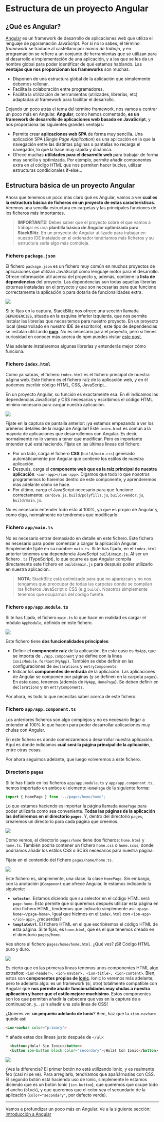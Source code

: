 # Estructura de un proyecto Angular

## ¿Qué es Angular?

[Angular](https://angular.io/) es un framework de desarrollo de aplicaciones web que utiliza el lenguaje de pgoramación JavaScript. Por si no lo sabes, el término *framework* se traduce al castellano por *marco de trabajo*, y en programación se refiere a un conjunto de herramientas que se utilizan para el desarrollo e implementación de una aplicación, y a las que se les da un nombre global para poder identificar de qué estamos hablando. Las **ventajas que nos proporcionan los frameworks** son muchas:
* Disponen de una estructura global de la aplicación que simplemente debemos rellenar.
* Facilita la colaboración entre programadores.
* Facilita la utilización de herramientas (utilizades, librerías, etc) adaptadas al framework para facilitar el desarrollo.

Dejando un poco atrás el tema del término framework, nos vamos a centrar un poco más en Angular. **Angular**, como hemos comentado, **es un framework de desarrollo de aplicaciones web basado en JavaScript**, y nos proporciona las siguientes grandes ventajas:
* Permite crear **aplicaciones web SPA** de forma muy sencilla. Una aplicación SPA (*Single Page Application*) es una aplicación en la que la navegación entre las distintas páginas o pantallas no recarga el navegador, lo que la hace muy rápida y dinámica.
* Ofrece muchas **utilidades para el desarrollo web** para trabajar de forma muy sencilla y optimizada. Por ejemplo, permite añadir componentes extra en el código HTML que nos permiten hacer bucles, utilizar estructuras condicionales if-else...

## Estructura básica de un proyecto Angular

Ahora que tenemos un poco más claro qué es Angular, vamos a ver **cuál es la estructura básica de ficheros en un proyecto de estas características**. Veremos una sencilla estructura en carpetas y las principales funciones de los ficheros más importantes.

> **IMPORTANTE:** Debes saber que el proyecto sobre el que vamos a trabajar es una **plantilla básica de Angular optimizada para StackBlitz**. En un proyecto de Angular utilizado para trabajar en nuestro IDE instalado en el ordenador tendríamos más ficheros y su estructura sería algo más compleja.

### Fichero `package.json`

El fichero `package.json` es un fichero muy común en muchos proyectos de aplicaciones que utilizan JavaScript como lenguaje motor para el desarrollo. Ofrece información útil acerca del proyecto y, además, contiene la **lista de dependencias** del proyecto. Las dependencias son todas aquellas librerías externas instaladas en el proyecto y que son necesarias para que funcione correctamente la aplicación o para dotarla de funcionalidades extra.

![](./package.json.jpg)

Si te fijas en la captura, StackBlitz nos ofrece una sección llamada `DEPENDENCIES`, situada en la esquina inferior izquierda, que nos permite instalar las librerías que necesitemos para nuestro proyecto. En un proyecto local (desarrollado en nuestro IDE de escritorio), este tipo de dependencias se instalan utilizando [**npm**](https://www.npmjs.com/). No es necesario para el proyecto, pero si tienes curiosidad en conocer más acerca de npm puedes visitar [este post](https://programadamente.wordpress.com/2015/11/28/npm-que-es-y-para-que-sirve/).

Más adelante instalaremos algunas librerías y entenderás mejor cómo funciona.

### Fichero `index.html`

Como ya sabrás, el fichero `index.html` es el fichero principal de nuestra página web. Este fichero es el fichero raíz de la aplicación web, y en él podemos escribir código HTML, CSS, JavaScript...

En un proyecto Angular, su función es exactamente esa. En él indicamos las dependencias JavaScript y CSS necesarias y escribimos el código HTML mínimo necesario para cargar nuestra aplicación.

![](./index.html.jpg)

Fíjate en la captura de pantalla anterior: ¡ya estamos empezando a ver los primeros detalles de la magia de Angular! Este `index.html` es común a la mayoría de aplicaciones que desarrollemos con Angular. Es decir, normalmente no lo vamos a tener que modificar. Pero es importante entender qué está haciendo. Fíjate en las últimas líneas del fichero:
* Por un lado, carga el fichero **CSS** (`build/main.css`) generado automáticamente por Angular que contiene los estilos de nuestra aplicación.
* Después, carga el **componente web que es la raíz principal de nuestra aplicación**: `<ion-app></ion-app>`. Digamos que todo lo que nosotros programemos lo haremos dentro de este componente, y aprenderemos más adelante cómo se hace.
* Por último, carga el JavaScript necesario para que funcione correctamente: `cordova.js`, `build/polyfills.js`, `build/vendor.js`, `build/main.js`.

No es necesario entender todo esto al 100%, ya que es propio de Angular y, como digo, normalmente no tendremos que modificarlo.

### Fichero `app/main.ts`

No es necesario entrar demasiado en detalle en este fichero. Este fichero es necesario para poder comenzar a cargar la aplicación Angular. Simplemente fíjate en su nombre: `main.ts`. Si te has fijado, en el `index.html` anterior tenemos una dependencia JavaScript `build/main.js`. Al ser un fichero `.ts` (TypeScript), lo que ocurre es que Angular compila directamente este fichero en `build/main.js` para después poder utilizarlo en nuestra aplicación.

> **NOTA**: StackBlitz está optimizado para que no aparezcan y no nos tengamos que preocupar de todas las carpetas donde se compilan los ficheros JavaScript o CSS (e.g `build`). Nosotros simplemente tenemos que ocuparnos del código fuente.

### Fichero `app/app.module.ts`

Si te has fijado, el fichero `main.ts` lo que hace en realidad es cargar el módulo `AppModule`, definido en este fichero. 

![](./app.module.ts.jpg)

Este fichero tiene **dos funcionalidades principales**:
* Definir el **componente raíz** de la aplicación. En este caso es `MyApp`, que se importa de `./app.component` y se define con la línea `IonicModule.forRoot(MyApp)`. También se debe definir en las configuraciones de `declarations` y `entryComponents`.
* Indicar los **componentes de entrada** de la aplicación. Las aplicaciones de Angular se componen por páginas (y se definen en la carpeta `pages`). En este caso, tenemos (además de `MyApp`, `HomePage`). Se deben definir en `declarations` y en `entryComponents`.

Por ahora, es todo lo que necesitas saber acerca de este fichero.

### Fichero `app/app.component.ts`

Los anteriores ficheros son algo complejos y no es necesario llegar a entender al 100% lo que hacen para poder desarrollar aplicaciones muy chulas con Angular.

En este fichero es donde comenzaremos a desarrollar nuestra aplicación. Aquí es donde indicamos **cuál será la página principal de la aplicación**, entre otras cosas.

Por ahora seguimos adelante, que luego volveremos a este fichero.

### Directorio `pages`

Si te has fijado en los ficheros `app/app.module.ts` y `app/app.component.ts`, hemos importado en ambos el elemento `HomePage` de la siguiente forma: 

```typescript
import { HomePage } from '../pages/home/home';
```

Lo que estamos haciendo es importar la página llamada `HomePage` para poder utilizarla como sea conveniente. **Todas las páginas de la aplicación las definiremos en el directorio `pages`**. Y, dentro del directorio `pages`, crearemos un directorio para cada página que creemos. 

![](./pages.jpg)

Como vemos, el directorio `pages/home` tiene dos ficheros: `home.html` y `home.ts`. También podría contener un fichero `home.css` o `home.scss`, donde podríamos añadir los estilos CSS o SCSS necesarios para nuestra página.

Fíjate en el contenido del fichero `pages/home/home.ts`. 

![](./home.ts.jpg)

Este fichero es, simplemente, una clase: la clase `HomePage`. Sin embargo, con la anotación `@Component` que ofrece Angular, le estamos indicando lo siguiente:
* **`selector`**. Estamos diciendo que su selector en el código HTML será `page-home`. Esto permite que si queremos después utilizar esta página en otro fichero HTML, tendremos que indicarlo simplemente así: `<page-home></page-home>`. Igual que hicimos en el `index.html` con `<ion-app></ion-app>`, ¿recuerdas?
* **`templateUrl`**. El fichero HTML en el que escribiremos el código HTML de esta página. Si te fijas, es `home.html`, que es el que tenemos creado en el directorio `pages/home`.

Ves ahora al fichero `pages/home/home.html`. ¿Qué ves? ¡Sí! Código HTML puro y duro. 

![](./home.html.jpg)

Es cierto que en las primeras líneas tenemos unos componentes HTML algo extraños: `<ion-header>, <ion-navbar>, <ion-title>, <ion-content>`. Bien, estos son **componentes propios de [Ionic](https://ionicframework.com/)**. Ionic lo veremos más adelante, pero te adelanto algo: es un framework (sí, otro) totalmente compatible con Angular que **nos permite añadir funcionalidades muy chulas a nuestra aplicación y hacer que el estilo mejore muchísimo**. Estos componentes son los que permiten añadir la cabecera que ves en la captura de a continuación, y... ¡sin añadir una sola línea de CSS!

¿Quieres ver **un pequeño adelanto de Ionic**? Bien, haz que tu `<ion-navbar>` quede así:

```html
<ion-navbar color="primary">
```

Y añade estas dos líneas justo después de `</ul>`:

```html
  <button>¡Hola! Sin Ionic</button>
  <button ion-button block color="secondary">¡Hola! Con Ionic</button>
```

![](./home.html_view.jpg)

¿Ves la diferencia? El primer botón no está utilizando Ionic, y es realmente feo (casi ni se ve). Para arreglarlo, tendríamos que apañárnoslas con CSS. El segundo botón está haciendo uso de Ionic, simplemente le estamos diciendo que es un botón Ionic (`ion-button`), que queremos que ocupe todo el ancho (`block`), y que queremos que el color sea el secundario de la aplicación (`color="secondary"`, por defecto verde).

---

Vamos a profundizar un poco más en Angular. Ve a la siguiente sección: [Introducción a Angular](./practica-angular-ionic-3.md)